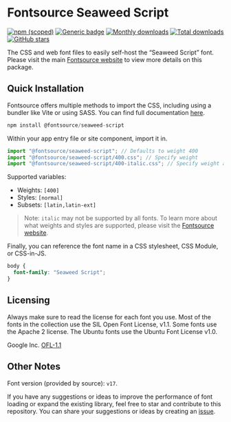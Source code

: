 # Fontsource Seaweed Script

[![npm (scoped)](https://img.shields.io/npm/v/@fontsource/seaweed-script?color=brightgreen)](https://www.npmjs.com/package/@fontsource/seaweed-script) [![Generic badge](https://img.shields.io/badge/fontsource-passing-brightgreen)](https://github.com/fontsource/fontsource) [![Monthly downloads](https://badgen.net/npm/dm/@fontsource/seaweed-script)](https://github.com/fontsource/fontsource) [![Total downloads](https://badgen.net/npm/dt/@fontsource/seaweed-script)](https://github.com/fontsource/fontsource) [![GitHub stars](https://img.shields.io/github/stars/fontsource/fontsource.svg?style=social&label=Star)](https://github.com/fontsource/fontsource/stargazers)

The CSS and web font files to easily self-host the “Seaweed Script” font. Please visit the main [Fontsource website](https://fontsource.org/fonts/seaweed-script) to view more details on this package.

## Quick Installation

Fontsource offers multiple methods to import the CSS, including using a bundler like Vite or using SASS. You can find full documentation [here](https://fontsource.org/docs/getting-started/introduction).

```javascript
npm install @fontsource/seaweed-script
```

Within your app entry file or site component, import it in.

```javascript
import "@fontsource/seaweed-script"; // Defaults to weight 400
import "@fontsource/seaweed-script/400.css"; // Specify weight
import "@fontsource/seaweed-script/400-italic.css"; // Specify weight and style
```

Supported variables:
- Weights: `[400]`
- Styles: `[normal]`
- Subsets: `[latin,latin-ext]`

> Note: `italic` may not be supported by all fonts. To learn more about what weights and styles are supported, please visit the [Fontsource website](https://fontsource.org/fonts/seaweed-script).

Finally, you can reference the font name in a CSS stylesheet, CSS Module, or CSS-in-JS.

```css
body {
  font-family: "Seaweed Script";
}
```

## Licensing
Always make sure to read the license for each font you use. Most of the fonts in the collection use the SIL Open Font License, v1.1. Some fonts use the Apache 2 license. The Ubuntu fonts use the Ubuntu Font License v1.0.

Google Inc.
[OFL-1.1](http://scripts.sil.org/OFL)

## Other Notes
Font version (provided by source): `v17`.

If you have any suggestions or ideas to improve the performance of font loading or expand the existing library, feel free to star and contribute to this repository. You can share your suggestions or ideas by creating an [issue](https://github.com/fontsource/fontsource/issues).